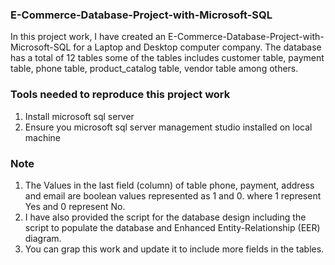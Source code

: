 ### E-Commerce-Database-Project-with-Microsoft-SQL
In this project work, I have created an E-Commerce-Database-Project-with-Microsoft-SQL for a Laptop and Desktop computer company. 
The database has a total of 12 tables some of the tables includes customer table, payment table, phone table, product_catalog table, vendor table among others.

### Tools needed to reproduce this project work
1. Install microsoft sql server
2. Ensure you microsoft sql server management studio installed on local machine

### Note
1. The Values in the last field (column) of table phone, payment, address and email are boolean values represented as 1 and 0. where 1 represent Yes and 0 represent No.
2. I have also provided the script for the database design including the script to populate the database and Enhanced Entity-Relationship (EER) diagram.
3. You can grap this work and update it to include more fields in the tables.

